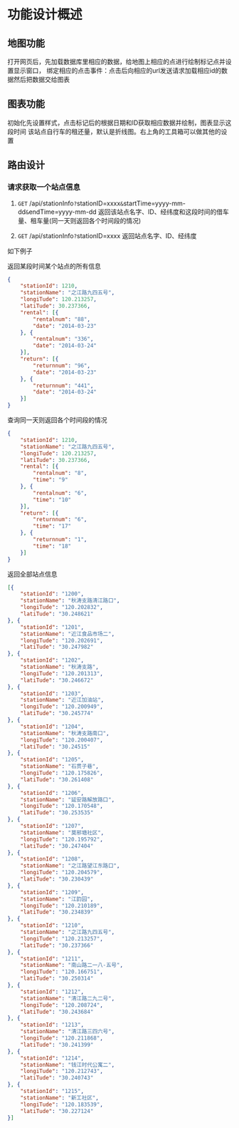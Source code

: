 # 功能设计概述

## 地图功能

打开网页后，先加载数据库里相应的数据，给地图上相应的点进行绘制标记点并设置显示窗口，
绑定相应的点击事件：点击后向相应的url发送请求加载相应id的数据然后把数据交给图表

## 图表功能

初始化先设置样式，点击标记后的根据日期和ID获取相应数据并绘制，图表显示这段时间
该站点自行车的租还量，默认是折线图。右上角的工具箱可以做其他的设置

## 路由设计

### 请求获取一个站点信息

1. `GET` /api/stationInfo`?`stationID=xxxx`&`startTime=yyyy-mm-dd`&`endTime=yyyy-mm-dd 返回该站点名字、ID、经纬度和这段时间的借车量、租车量(同一天则返回各个时间段的情况)

2. `GET` /api/stationInfo`?`stationID=xxxx 返回站点名字、ID、经纬度

如下例子

返回某段时间某个站点的所有信息

```json
{
    "stationId": 1210,
    "stationName": "之江路九四五号",
    "longiTude": 120.213257,
    "latiTude": 30.237366,
    "rental": [{
        "rentalnum": "88",
        "date": "2014-03-23"
    }, {
        "rentalnum": "336",
        "date": "2014-03-24"
    }],
    "return": [{
        "returnnum": "96",
        "date": "2014-03-23"
    }, {
        "returnnum": "441",
        "date": "2014-03-24"
    }]
}
```

查询同一天则返回各个时间段的情况

```json
{
    "stationId": 1210,
    "stationName": "之江路九四五号",
    "longiTude": 120.213257,
    "latiTude": 30.237366,
    "rental": [{
        "rentalnum": "8",
        "time": "9"
    }, {
        "rentalnum": "6",
        "time": "10"
    }],
    "return": [{
        "returnnum": "6",
        "time": "17"
    }, {
        "returnnum": "1",
        "time": "18"
    }]
}
```

返回全部站点信息

```json
[{
    "stationId": "1200",
    "stationName": "秋涛支路清江路口",
    "longiTude": "120.202832",
    "latiTude": "30.248621"
}, {
    "stationId": "1201",
    "stationName": "近江食品市场二",
    "longiTude": "120.202691",
    "latiTude": "30.247982"
}, {
    "stationId": "1202",
    "stationName": "秋涛支路",
    "longiTude": "120.201313",
    "latiTude": "30.246672"
}, {
    "stationId": "1203",
    "stationName": "近江加油站",
    "longiTude": "120.200949",
    "latiTude": "30.245774"
}, {
    "stationId": "1204",
    "stationName": "秋涛支路南口",
    "longiTude": "120.200407",
    "latiTude": "30.24515"
}, {
    "stationId": "1205",
    "stationName": "石贯子巷",
    "longiTude": "120.175826",
    "latiTude": "30.261408"
}, {
    "stationId": "1206",
    "stationName": "延安路解放路口",
    "longiTude": "120.170548",
    "latiTude": "30.253535"
}, {
    "stationId": "1207",
    "stationName": "莫邪塘社区",
    "longiTude": "120.195792",
    "latiTude": "30.247404"
}, {
    "stationId": "1208",
    "stationName": "之江路望江东路口",
    "longiTude": "120.204579",
    "latiTude": "30.230439"
}, {
    "stationId": "1209",
    "stationName": "江韵园",
    "longiTude": "120.210189",
    "latiTude": "30.234839"
}, {
    "stationId": "1210",
    "stationName": "之江路九四五号",
    "longiTude": "120.213257",
    "latiTude": "30.237366"
}, {
    "stationId": "1211",
    "stationName": "南山路二一八-五号",
    "longiTude": "120.166751",
    "latiTude": "30.250314"
}, {
    "stationId": "1212",
    "stationName": "清江路二九二号",
    "longiTude": "120.208724",
    "latiTude": "30.243684"
}, {
    "stationId": "1213",
    "stationName": "清江路三四六号",
    "longiTude": "120.211868",
    "latiTude": "30.241399"
}, {
    "stationId": "1214",
    "stationName": "钱江时代公寓二",
    "longiTude": "120.212743",
    "latiTude": "30.240743"
}, {
    "stationId": "1215",
    "stationName": "新工社区",
    "longiTude": "120.183539",
    "latiTude": "30.227124"
}]
```
